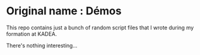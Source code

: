 # Original name  : Démos

This repo contains just a bunch of random script files that I wrote during my formation at KADEA.

There's nothing interesting...
